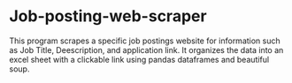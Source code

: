# Job-posting-web-scraper
This program scrapes a specific job postings website for information such as Job Title, Deescription, and application link. It organizes the data into an excel sheet with a clickable link using pandas dataframes and beautiful soup.
